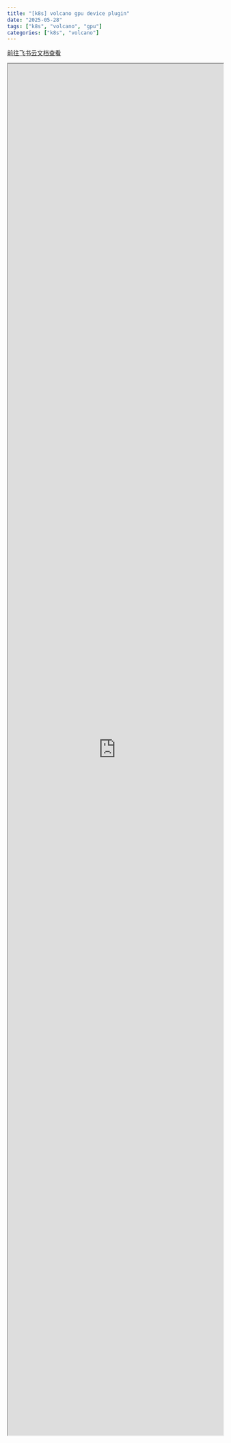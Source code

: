 ```yaml
---
title: "[k8s] volcano gpu device plugin"
date: "2025-05-28"
tags: ["k8s", "volcano", "gpu"]
categories: ["k8s", "volcano"]
---
```


<a href="https://c6t4wbgxht.feishu.cn/docx/OuIud1XOZo1A10xmYuVc3ph2n9O" target="_blank"> 前往飞书云文档查看 </a>
<iframe 
    width="100%"
    style="height: 80vh;"
    allow="fullscreen"
    src="https://c6t4wbgxht.feishu.cn/docx/OuIud1XOZo1A10xmYuVc3ph2n9O">
